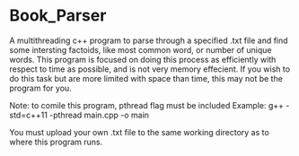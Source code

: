 # Book_Parser

A multithreading c++ program to parse through a specified .txt file and find some intersting factoids, like most common word, or number of unique words. This program is focused on doing this process as efficiently with respect to time as possible, and is not very memory effecient. If you wish to do this task but are more limited with space than time, this may not be the program for you. 

Note: to comile this program, pthread flag must be included
Example: g++ -std=c++11 -pthread main.cpp -o main

You must upload your own .txt file to the same working directory as to where this program runs.
